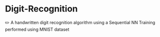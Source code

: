 # Digit-Recognition
:pencil2: A handwritten digit recognition algorithm using a Sequential NN
Training performed using MNIST dataset
